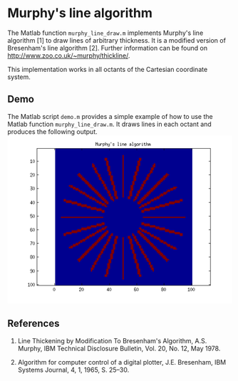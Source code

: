 # Murphy's line algorithm

The Matlab function `murphy_line_draw.m` implements Murphy's line algorithm [1] to draw lines of arbitrary thickness.
It is a modified version of Bresenham's line algorithm [2].
Further information can be found on http://www.zoo.co.uk/~murphy/thickline/.

This implementation works in all octants of the Cartesian coordinate system.

## Demo

The Matlab script `demo.m` provides a simple example of how to use the Matlab function `murphy_line_draw.m`.
It draws lines in each octant and produces the following output.
![demo output](demo.png)

## References

1. Line Thickening by Modification To Bresenham's Algorithm, 
   A.S. Murphy, 
   IBM Technical Disclosure Bulletin, Vol. 20, No. 12, May 1978.
   
2. Algorithm for computer control of a digital plotter, 
   J.E. Bresenham,
   IBM Systems Journal, 4, 1, 1965, S. 25–30.
